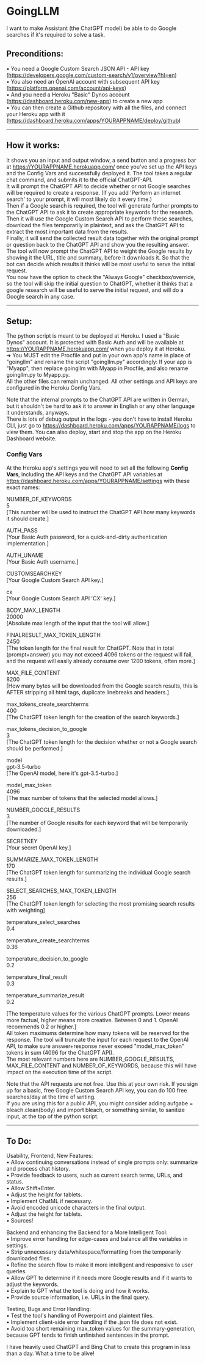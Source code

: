# GoingLLM
I want to make Assistant (the ChatGPT model) be able to do Google searches if it's required to solve a task.

## Preconditions:

• You need a Google Custom Search JSON API - API key (https://developers.google.com/custom-search/v1/overview?hl=en)  
• You also need an OpenAI account with subsequent API key (https://platform.openai.com/account/api-keys)  
• And you need a Heroku "Basic" Dynos account (https://dashboard.heroku.com/new-app) to create a new app  
• You can then create a Github repository with all the files, and connect your Heroku app with it (https://dashboard.heroku.com/apps/YOURAPPNAME/deploy/github)

-----
## How it works:

It shows you an input and output window, a send button and a progress bar at https://YOURAPPNAME.herokuapp.com/ once you've set up the API keys and the Config Vars and successfully deployed it.
The tool takes a regular chat command, and submits it to the official ChatGPT-API.  
It will prompt the ChatGPT API to decide whether or not Google searches will be required to create a response. (If you add 'Perform an internet search' to your prompt, it will most likely do it every time.)  
Then if a Google search is required, the tool will generate further prompts to the ChatGPT API to ask it to create appropriate keywords for the research.  
Then it will use the Google Custom Search API to perform these searches, download the files temporarily in plaintext, and ask the ChatGPT API to extract the most important data from the results.  
Finally, it will send the collected result data together with the original prompt or question back to the ChatGPT API and show you the resulting answer.  
The tool will now prompt the ChatGPT API to weight the Google results by showing it the URL, title and summary, before it downloads it. So that the bot can decide which results it thinks will be most useful to serve the initial request.  
You now have the option to check the "Always Google" checkbox/override, so the tool will skip the initial question to ChatGPT, whether it thinks that a google research will be useful to serve the initial request, and will do a Google search in any case.

-----
## Setup:

The python script is meant to be deployed at Heroku. I used a "Basic Dynos" account.
It is protected with Basic Auth and will be available at https://YOURAPPNAME.herokuapp.com/ when you deploy it at Heroku.  
➔ You MUST edit the Procfile and put in your own app's name in place of "goingllm" and rename the script "goingllm.py" accordingly: If your app is "Myapp", then replace goingllm with Myapp in Procfile, and also rename goingllm.py to Myapp.py.  
All the other files can remain unchanged. All other settings and API keys are configured in the Heroku Config Vars.

Note that the internal prompts to the ChatGPT API are written in German, but it shouldn't be hard to ask it to answer in English or any other language it understands, anyways.  
There is lots of debug output in the logs - you don't have to install Heroku CLI, just go to https://dashboard.heroku.com/apps/YOURAPPNAME/logs to view them. You can also deploy, start and stop the app on the Heroku Dashboard website.

### Config Vars

At the Heroku app's settings you will need to set all the following **Config Vars**, including the API keys and the ChatGPT API variables at https://dashboard.heroku.com/apps/YOURAPPNAME/settings with these exact names:

NUMBER_OF_KEYWORDS  
5  
[This number will be used to instruct the ChatGPT API how many keywords it should create.]


AUTH_PASS  
[Your Basic Auth password, for a quick-and-dirty authentication implementation.]

AUTH_UNAME  
[Your Basic Auth username.]

CUSTOMSEARCHKEY  
[Your Google Custom Search API key.]

cx  
[Your Google Custom Search API 'CX' key.]

BODY_MAX_LENGTH  
20000  
[Absolute max length of the input that the tool will allow.]

FINALRESULT_MAX_TOKEN_LENGTH  
2450  
[The token length for the final result for ChatGPT. Note that in total (prompt+answer) you may not exceed 4096 tokens or the request will fail, and the request will easily already consume over 1200 tokens, often more.]

MAX_FILE_CONTENT  
8200  
[How many bytes will be downloaded from the Google search results, this is AFTER stripping all html tags, duplicate linebreaks and headers.]

max_tokens_create_searchterms  
400  
[The ChatGPT token length for the creation of the search keywords.]

max_tokens_decision_to_google  
3  
[The ChatGPT token length for the decision whether or not a Google search should be performed.]

model  
gpt-3.5-turbo  
[The OpenAI model, here it's gpt-3.5-turbo.]

model_max_token  
4096  
[The max number of tokens that the selected model allows.]

NUMBER_GOOGLE_RESULTS  
3  
[The number of Google results for each keyword that will be temporarily downloaded.]

SECRETKEY  
[Your secret OpenAI key.]

SUMMARIZE_MAX_TOKEN_LENGTH  
170  
[The ChatGPT token length for summarizing the individual Google search results.]

SELECT_SEARCHES_MAX_TOKEN_LENGTH  
256  
[The ChatGPT token length for selecting the most promising search results with weighting]

temperature_select_searches  
0.4

temperature_create_searchterms  
0.36

temperature_decision_to_google  
0.2

temperature_final_result  
0.3

temperature_summarize_result  
0.2

[The temperature values for the various ChatGPT prompts. Lower means more factual, higher means more creative. Between 0 and 1. OpenAI recommends 0.2 or higher.]  
All token maximums determine how many tokens will be reserved for the response. The tool will truncate the input for each request to the OpenAI API, to make sure answer+response never exceed "model_max_token" tokens in sum (4096 for the ChatGPT API).  
The most relevant numbers here are NUMBER_GOOGLE_RESULTS, MAX_FILE_CONTENT and NUMBER_OF_KEYWORDS, because this will have impact on the execution time of the script.

Note that the API requests are not free. Use this at your own risk. If you sign up for a basic, free Google Custom Search API key, you can do 100 free searches/day at the time of writing.  
If you are using this for a public API, you might consider adding aufgabe = bleach.clean(body) and import bleach, or something similar, to sanitize input, at the top of the python script.

-----
## To Do:

Usability, Frontend, New Features:  
• Allow continuing conversations instead of single prompts only: summarize and process chat history.  
• Provide feedback to users, such as current search terms, URLs, and status.  
• Allow Shift+Enter.  
• Adjust the height for tablets.  
• Implement ChatML if necessary.  
• Avoid encoded unicode characters in the final output.  
• Adjust the height for tablets.  
• Sources!

Backend and enhancing the Backend for a More Intelligent Tool:  
• Improve error handling for edge-cases and balance all the variables in settings.  
• Strip unnecessary data/whitespace/formatting from the temporarily downloaded files.  
• Refine the search flow to make it more intelligent and responsive to user queries.  
• Allow GPT to determine if it needs more Google results and if it wants to adjust the keywords.  
• Explain to GPT what the tool is doing and how it works.  
• Provide source information, i.e. URLs in the final query.

Testing, Bugs and Error Handling:  
• Test the tool's handling of Powerpoint and plaintext files.  
• Implement client-side error handling if the .json file does not exist.  
• Avoid too short remaining max_token values for the summary-generation, because GPT tends to finish unfinished sentences in the prompt.


I have heavily used ChatGPT and Bing Chat to create this program in less than a day. What a time to be alive!